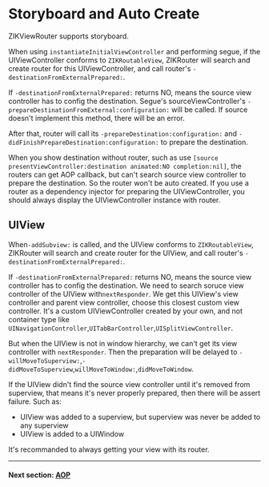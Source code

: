 # Storyboard and Auto Create

ZIKViewRouter supports storyboard.

When using `instantiateInitialViewController` and performing segue, if the UIViewController conforms to `ZIKRoutableView`, ZIKRouter will search and create router for this UIViewController, and call router's `-destinationFromExternalPrepared:`.

If `-destinationFromExternalPrepared:` returns NO, means the source view controller has to config the destination. Segue's sourceViewController's `-prepareDestinationFromExternal:configuration:` will be called. If source doesn't implement this method, there will be an error.

After that, router will call its `-prepareDestination:configuration:` and `-didFinishPrepareDestination:configuration:` to prepare the destination.

When you show destination without router, such as use `[source presentViewController:destination animated:NO completion:nil]`, the routers can get AOP callback, but can't search source view controller to prepare the destination. So the router won't be auto created. If you use a router as a dependency injector for preparing the UIViewController, you should always  display the UIViewController instance with router.

## UIView

When`-addSubview:` is called, and the UIView conforms to `ZIKRoutableView`, ZIKRouter will search and create router for the UIView, and call router's `-destinationFromExternalPrepared:`.

If `-destinationFromExternalPrepared:` returns NO, means the source view controller has to config the destination. We need to search soruce view controller of the UIView  with`nextResponder`. We get this UIView's view controller and parent view controller, choose this closest custom view controller. It's a custom UIViewController created by your own, and not container type like `UINavigationController`,`UITabBarController`,`UISplitViewController`.

But when the UIView is not in window hierarchy, we can't get its view controller with `nextResponder`. Then the preparation will be delayed to `-willMoveToSuperview:`,`-didMoveToSuperview`,`willMoveToWindow:`,`didMoveToWindow`.

If the UIView didn't find the source view controller until it's removed from superview, that means it's never properly prepared, then there will be assert failure. Such as:

* UIView was added to a superview, but superview was never be added to any superview
* UIView is added to a UIWindow

It's recommanded to always getting your view with its router.

---
#### Next section: [AOP](AOP.md)